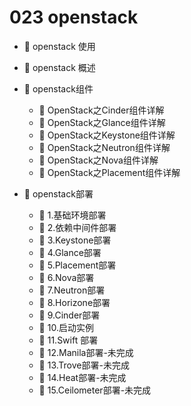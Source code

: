 # 023 openstack

* 📄 openstack 使用
* 📄 openstack 概述
* 📑 openstack组件

  * 📄 OpenStack之Cinder组件详解
  * 📄 OpenStack之Glance组件详解
  * 📄 OpenStack之Keystone组件详解
  * 📄 OpenStack之Neutron组件详解
  * 📄 OpenStack之Nova组件详解
  * 📄 OpenStack之Placement组件详解
* 📑 openstack部署

  * 📄 1.基础环境部署
  * 📄 2.依赖中间件部署
  * 📄 3.Keystone部署
  * 📄 4.Glance部署
  * 📄 5.Placement部署
  * 📄 6.Nova部署
  * 📄 7.Neutron部署
  * 📄 8.Horizone部署
  * 📄 9.Cinder部署
  * 📄 10.启动实例
  * 📄 11.Swift 部署
  * 📄 12.Manila部署-未完成
  * 📄 13.Trove部署-未完成
  * 📄 14.Heat部署-未完成
  * 📄 15.Ceilometer部署-未完成

‍
